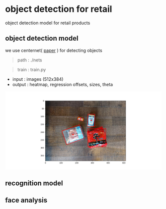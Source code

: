 # object detection for retail
object detection model for retail products

## object detection model
we use centernet( [paper](https://arxiv.org/pdf/1904.08189.pdf)  ) for detecting objects
> path  : ./nets

> train : train.py
* input  : images (512x384)
* output : heatmap, regression offsets, sizes, theta

![test](https://github.com/SeungyounShin/object_detection_for_retail/blob/master/resource/test.png?raw=true)

## recognition model

## face analysis

